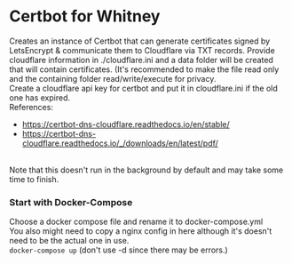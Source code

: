 # Certbot for Whitney

Creates an instance of Certbot that can generate certificates signed by LetsEncrypt & communicate them to Cloudflare via TXT records.
Provide cloudflare information in ./cloudflare.ini and a data folder will be created that will contain certificates. (It's recommended to make the file read only and the containing folder read/write/execute for privacy.
</br>
Create a cloudflare api key for certbot and put it in cloudflare.ini if the old one has expired.
</br>
References: 
- https://certbot-dns-cloudflare.readthedocs.io/en/stable/
- https://certbot-dns-cloudflare.readthedocs.io/_/downloads/en/latest/pdf/
</br>
Note that this doesn't run in the background by default and may take some time to finish.

### Start with Docker-Compose

Choose a docker compose file and rename it to docker-compose.yml
</br>
You also might need to copy a nginx config in here although it's doesn't need to be the actual one in use.
</br>
`docker-compose up`
(don't use -d since there may be errors.)


